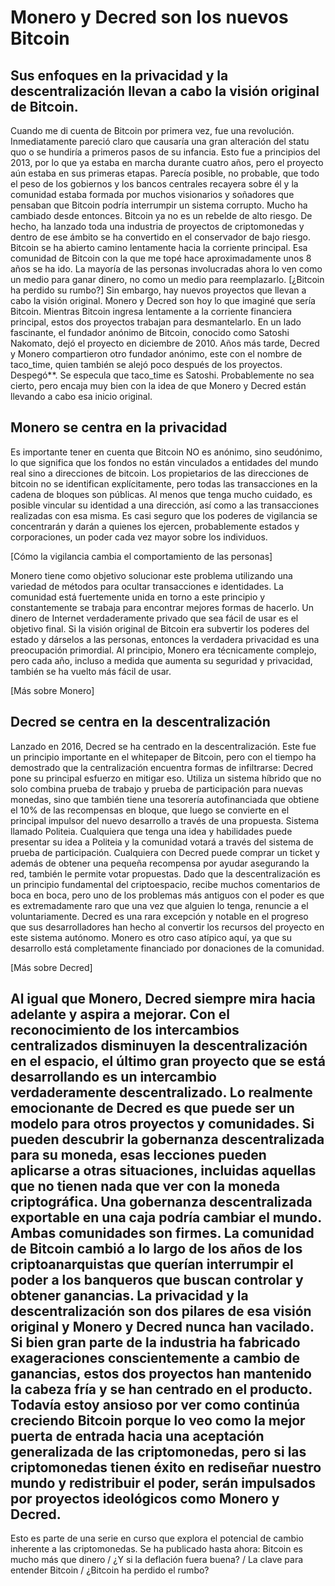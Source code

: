 # Monero y Decred son los nuevos Bitcoin

## Sus enfoques en la privacidad y la descentralización llevan a cabo la visión original de Bitcoin.

Cuando me di cuenta de Bitcoin por primera vez, fue una revolución. Inmediatamente pareció claro que causaría una gran alteración del statu quo o se hundiría a primeros pasos de su infancia. Esto fue a principios del 2013, por lo que ya estaba en marcha durante cuatro años, pero el proyecto aún estaba en sus primeras etapas. Parecía posible, no probable, que todo el peso de los gobiernos y los bancos centrales recayera sobre él y la comunidad estaba formada por muchos visionarios y soñadores que pensaban que Bitcoin podría interrumpir un sistema corrupto.
Mucho ha cambiado desde entonces. Bitcoin ya no es un rebelde de alto riesgo. De hecho, ha lanzado toda una industria de proyectos de criptomonedas y dentro de ese ámbito se ha convertido en el conservador de bajo riesgo. Bitcoin se ha abierto camino lentamente hacia la corriente principal. Esa comunidad de Bitcoin con la que me topé hace aproximadamente unos 8 años se ha ido. La mayoría de las personas involucradas ahora lo ven como un medio para ganar dinero, no como un medio para reemplazarlo. [¿Bitcoin ha perdido su rumbo?] Sin embargo, hay nuevos proyectos que llevan a cabo la visión original.
Monero y Decred son hoy lo que imaginé que sería Bitcoin. Mientras Bitcoin ingresa lentamente a la corriente financiera principal, estos dos proyectos trabajan para desmantelarlo.
En un lado fascinante, el fundador anónimo de Bitcoin, conocido como Satoshi Nakomato, dejó el proyecto en diciembre de 2010. Años más tarde, Decred y Monero compartieron otro fundador anónimo, este con el nombre de taco_time, quien también se alejó poco después de los proyectos. Despegó**. Se especula que taco_time es Satoshi. Probablemente no sea cierto, pero encaja muy bien con la idea de que Monero y Decred están llevando a cabo esa inicio original.

## Monero se centra en la privacidad
Es importante tener en cuenta que Bitcoin NO es anónimo, sino seudónimo, lo que significa que los fondos no están vinculados a entidades del mundo real sino a direcciones de bitcoin. Los propietarios de las direcciones de bitcoin no se identifican explícitamente, pero todas las transacciones en la cadena de bloques son públicas. Al menos que tenga mucho cuidado, es posible vincular su identidad a una dirección, así como a las transacciones realizadas con esa misma. Es casi seguro que los poderes de vigilancia se concentrarán y darán a quienes los ejercen, probablemente estados y corporaciones, un poder cada vez mayor sobre los individuos.

[Cómo la vigilancia cambia el comportamiento de las personas]

Monero tiene como objetivo solucionar este problema utilizando una variedad de métodos para ocultar transacciones e identidades. La comunidad está fuertemente unida en torno a este principio y constantemente se trabaja para encontrar mejores formas de hacerlo. Un dinero de Internet verdaderamente privado que sea fácil de usar es el objetivo final. Si la visión original de Bitcoin era subvertir los poderes del estado y dárselos a las personas, entonces la verdadera privacidad es una preocupación primordial. Al principio, Monero era técnicamente complejo, pero cada año, incluso a medida que aumenta su seguridad y privacidad, también se ha vuelto más fácil de usar.

[Más sobre Monero]

## Decred se centra en la descentralización
Lanzado en 2016, Decred se ha centrado en la descentralización. Este fue un principio importante en el whitepaper de Bitcoin, pero con el tiempo ha demostrado que la centralización encuentra formas de infiltrarse: Decred pone su principal esfuerzo en mitigar eso. Utiliza un sistema híbrido que no solo combina prueba de trabajo y prueba de participación para nuevas monedas, sino que también tiene una tesorería autofinanciada que obtiene el 10% de las recompensas en bloque, que luego se convierte en el principal impulsor del nuevo desarrollo a través de una propuesta. Sistema llamado Politeia. Cualquiera que tenga una idea y habilidades puede presentar su idea a Politeia y la comunidad votará a través del sistema de prueba de participación. Cualquiera con Decred puede comprar un ticket y además de obtener una pequeña recompensa por ayudar asegurando la red, también le permite votar propuestas. Dado que la descentralización es un principio fundamental del criptoespacio, recibe muchos comentarios de boca en boca, pero uno de los problemas más antiguos con el poder es que es extremadamente raro que una vez que alguien lo tenga, renuncie a el voluntariamente. Decred es una rara excepción y notable en el progreso que sus desarrolladores han hecho al convertir los recursos del proyecto en este sistema autónomo. Monero es otro caso atípico aquí, ya que su desarrollo está completamente financiado por donaciones de la comunidad.

[Más sobre Decred]

Al igual que Monero, Decred siempre mira hacia adelante y aspira a mejorar. Con el reconocimiento de los intercambios centralizados disminuyen la descentralización en el espacio, el último gran proyecto que se está desarrollando es un intercambio verdaderamente descentralizado. Lo realmente emocionante de Decred es que puede ser un modelo para otros proyectos y comunidades. Si pueden descubrir la gobernanza descentralizada para su moneda, esas lecciones pueden aplicarse a otras situaciones, incluidas aquellas que no tienen nada que ver con la moneda criptográfica. Una gobernanza descentralizada exportable en una caja podría cambiar el mundo.
Ambas comunidades son firmes.
La comunidad de Bitcoin cambió a lo largo de los años de los criptoanarquistas que querían interrumpir el poder a los banqueros que buscan controlar y obtener ganancias. La privacidad y la descentralización son dos pilares de esa visión original y Monero y Decred nunca han vacilado. Si bien gran parte de la industria ha fabricado exageraciones conscientemente a cambio de ganancias, estos dos proyectos han mantenido la cabeza fría y se han centrado en el producto. Todavía estoy ansioso por ver como continúa creciendo  Bitcoin porque lo veo como la mejor puerta de entrada hacia una aceptación generalizada de las criptomonedas, pero si las criptomonedas tienen éxito en rediseñar nuestro mundo y redistribuir el poder, serán impulsados por proyectos ideológicos como Monero y Decred. 
-
Esto es parte de una serie en curso que explora el potencial de cambio inherente a las criptomonedas. Se ha publicado hasta ahora: Bitcoin es mucho más que dinero / ¿Y si la deflación fuera buena? / La clave para entender Bitcoin / ¿Bitcoin ha perdido el rumbo?
